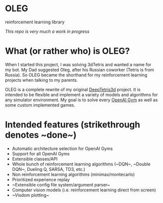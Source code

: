 # OLEG
reinforcement learning library

*This repo is very much a work in progress*

# What (or rather who) is OLEG?
When I started this project, I was solving 3dTetris and wanted a name for my bot. My Dad suggested Oleg, after his Russian
coworker (Tetris is from Russia). So OLEG became the shorthand for my reinforcement learning projects when talking to my parents.

OLEG is a complete rewrite of my original [DeepTetris3d](https://github.com/PSZehnder/DeepTetris3d) project. It is intended to be flexible and implement a variety of models and algorithms for any simulator environment. My goal is to solve every [OpenAI Gym](https://gym.openai.com/) as well as some custom implemented games.

# Intended features (strikethrough denotes ~done~)
+ Automatic architecture selection for OpenAI Gyms
+ Support for all OpenAI Gyms
+ Extensible classes/API
+ Whole bunch of reinforcement learning algorithms (~DQN~, ~Double DQN~, Dueling Q, SARSA, TD3, etc.)
+ Non reinforcement learning algorithms (minimax/montecarlo)
+ Prioritized experience replay
+ ~Extensible config file system/argument parser~
+ Computer vision models (i.e. reinforcement learning direct from screen)
+ ~Visdom plotting~
